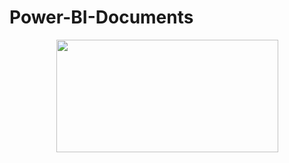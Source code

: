 # Power-BI-Documents
<p align="center"> <img src="https://github.com/debamitr1012/" width="355" height="180"/> </p>
